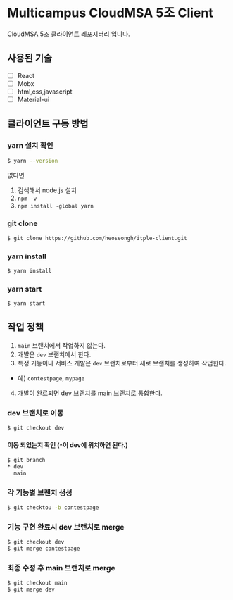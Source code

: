 # Multicampus CloudMSA 5조 Client
CloudMSA 5조 클라이언트 레포지터리 입니다.
## 사용된 기술
- [ ] React
- [ ] Mobx
- [ ] html,css,javascript
- [ ] Material-ui
## 클라이언트 구동 방법
### yarn 설치 확인
```bash
$ yarn --version
```
없다면
1. 검색해서 node.js 설치
2. `npm -v`
3. `npm install -global yarn`
### git clone
```bash
$ git clone https://github.com/heoseongh/itple-client.git
```
### yarn install
```bash
$ yarn install
```
### yarn start
```bash
$ yarn start
```
## 작업 정책
1. `main` 브랜치에서 작업하지 않는다.
2. 개발은 `dev` 브랜치에서 한다.
3. 특정 기능이나 서비스 개발은 `dev` 브랜치로부터 새로 브랜치를 생성하여 작업한다.
- 예) `contestpage`, `mypage`
4. 개발이 완료되면 dev 브랜치를 main 브랜치로 통합한다.
### dev 브랜치로 이동
```bash
$ git checkout dev
```
#### 이동 되었는지 확인 (`*`이 dev에 위치하면 된다.)
```bash
$ git branch
* dev
  main
```
### 각 기능별 브랜치 생성
```bash
$ git checktou -b contestpage
```
### 기능 구현 완료시 dev 브랜치로 merge
```bash
$ git checkout dev
$ git merge contestpage
```
### 최종 수정 후 main 브랜치로 merge
```bash
$ git checkout main
$ git merge dev
```
